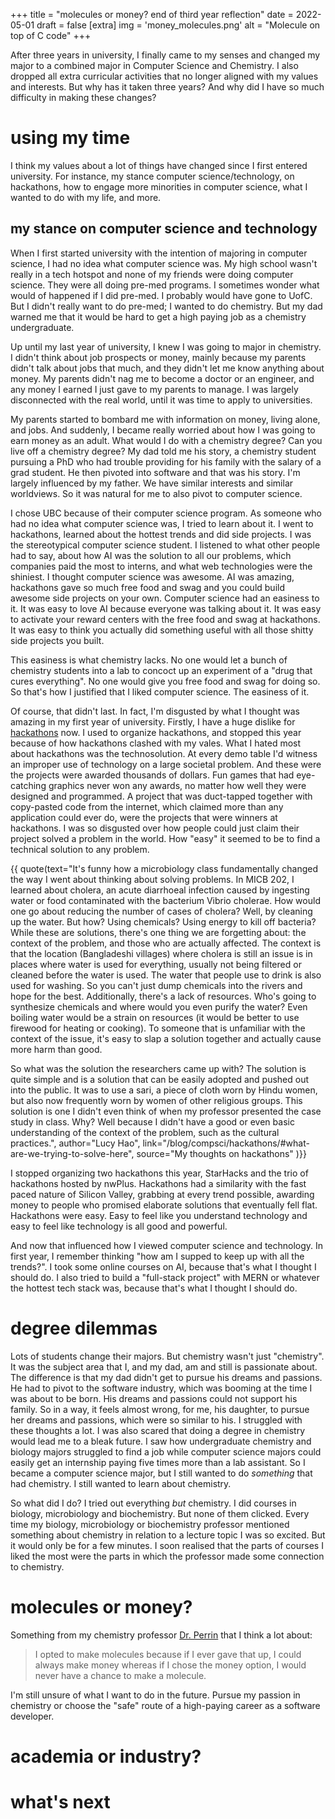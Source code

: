 +++
title = "molecules or money? end of third year reflection"
date = 2022-05-01
draft = false
[extra]
img = 'money_molecules.png'
alt = "Molecule on top of C code"
+++

After three years in university, I finally came to my senses and changed my major to a combined major in Computer Science and Chemistry. I also dropped all extra curricular activities that no longer aligned with my values and interests. But why has it taken three years? And why did I have so much difficulty in making these changes?

# using my time
I think my values about a lot of things have changed since I first entered university. For instance, my stance computer science/technology, on hackathons, how to engage more minorities in computer science, what I wanted to do with my life, and more. 

## my stance on computer science and technology
When I first started university with the intention of majoring in computer science, I had no idea what computer science was. My high school wasn't really in a tech hotspot and none of my friends were doing computer science. They were all doing pre-med programs. I sometimes wonder what would of happened if I did pre-med. I probably would have gone to UofC. But I didn't really want to do pre-med; I wanted to do chemistry. But my dad warned me that it would be hard to get a high paying job as a chemistry undergraduate. 

Up until my last year of university, I knew I was going to major in chemistry. I didn't think about job prospects or money, mainly because my parents didn't talk about jobs that much, and they didn't let me know anything about money. My parents didn't nag me to become a doctor or an engineer, and any money I earned I just gave to my parents to manage. I was largely disconnected with the real world, until it was time to apply to universities. 

My parents started to bombard me with information on money, living alone, and jobs. And suddenly, I became really worried about how I was going to earn money as an adult. What would I do with a chemistry degree? Can you live off a chemistry degree? My dad told me his story, a chemistry student pursuing a PhD who had trouble providing for his family with the salary of a grad student. He then pivoted into software and that was his story. I'm largely influenced by my father. We have similar interests and similar worldviews. So it was natural for me to also pivot to computer science. 

I chose UBC because of their computer science program. As someone who had no idea what computer science was, I tried to learn about it. I went to hackathons, learned about the hottest trends and did side projects. I was the stereotypical computer science student. I listened to what other people had to say, about how AI was the solution to all our problems, which companies paid the most to interns, and what web technologies were the shiniest. I thought computer science was awesome. AI was amazing, hackathons gave so much free food and swag and you could build awesome side projects on your own. Computer science had an easiness to it. It was easy to love AI because everyone was talking about it. It was easy to activate your reward centers with the free food and swag at hackathons. It was easy to think you actually did something useful with all those shitty side projects you built.

This easiness is what chemistry lacks. No one would let a bunch of chemistry students into a lab to concoct up an experiment of a "drug that cures everything". No one would give you free food and swag for doing so. So that's how I justified that I liked computer science. The easiness of it. 

Of course, that didn't last. In fact, I'm disgusted by what I thought was amazing in my first year of university. Firstly, I have a huge dislike for [hackathons](@/blog/compsci/hackathons.md) now. I used to organize hackathons, and stopped this year because of how hackathons clashed with my vales. What I hated most about hackathons was the technosolution. At every demo table I'd witness an improper use of technology on a large societal problem. And these were the projects were awarded thousands of dollars. Fun games that had eye-catching graphics never won any awards, no matter how well they were designed and programmed. A project that was duct-tapped together with copy-pasted code from the internet, which claimed more than any application could ever do, were the projects that were winners at hackathons. I was so disgusted over how people could just claim their project solved a problem in the world. How "easy" it seemed to be to find a technical solution to any problem. 

{{ quote(text="It's funny how a microbiology class fundamentally changed the way I went about thinking about solving problems. In MICB 202, I learned about cholera, an acute diarrhoeal infection caused by ingesting water or food contaminated with the bacterium Vibrio cholerae. How would one go about reducing the number of cases of cholera? Well, by cleaning up the water. But how? Using chemicals? Using energy to kill off bacteria? While these are solutions, there's one thing we are forgetting about: the context of the problem, and those who are actually affected. The context is that the location (Bangladeshi villages) where cholera is still an issue is in places where water is used for everything, usually not being filtered or cleaned before the water is used. The water that people use to drink is also used for washing. So you can't just dump chemicals into the rivers and hope for the best. Additionally, there's a lack of resources. Who's going to synthesize chemicals and where would you even purify the water? Even boiling water would be a strain on resources (it would be better to use firewood for heating or cooking). To someone that is unfamiliar with the context of the issue, it's easy to slap a solution together and actually cause more harm than good.

So what was the solution the researchers came up with? The solution is quite simple and is a solution that can be easily adopted and pushed out into the public. It was to use a sari, a piece of cloth worn by Hindu women, but also now frequently worn by women of other religious groups. This solution is one I didn't even think of when my professor presented the case study in class. Why? Well because I didn't have a good or even basic understanding of the context of the problem, such as the cultural practices.",
author="Lucy Hao",
link="/blog/compsci/hackathons/#what-are-we-trying-to-solve-here",
source="My thoughts on hackathons"
)}}

I stopped organizing two hackathons this year, StarHacks and the trio of hackathons hosted by nwPlus. Hackathons had a similarity with the fast paced nature of Silicon Valley, grabbing at every trend possible, awarding money to people who promised elaborate solutions that eventually fell flat. Hackathons were easy. Easy to feel like you understand technology and easy to feel like technology is all good and powerful.

And now that influenced how I viewed computer science and technology. In first year, I remember thinking "how am I supped to keep up with all the trends?". I took some online courses on AI, because that's what I thought I should do. I also tried to build a "full-stack project" with MERN or whatever the hottest tech stack was, because that's what I thought I should do.

# degree dilemmas
Lots of students change their majors. But chemistry wasn't just "chemistry". It was the subject area that I, and my dad, am and still is passionate about. The difference is that my dad didn't get to pursue his dreams and passions. He had to pivot to the software industry, which was booming at the time I was about to be born. His dreams and passions could not support his family. So in a way, it feels almost wrong, for me, his daughter, to pursue her dreams and passions, which were so similar to his. I struggled with these thoughts a lot. I was also scared that doing a degree in chemistry would lead me to a bleak future. I saw how undergraduate chemistry and biology majors struggled to find a job while computer science majors could easily get an internship paying five times more than a lab assistant. So I became a computer science major, but I still wanted to do *something* that had chemistry. I still wanted to learn about chemistry.

So what did I do? I tried out everything *but* chemistry. I did courses in biology, microbiology and biochemistry. But none of them clicked. Every time my biology, microbiology or biochemistry professor mentioned something about chemistry in relation to a lecture topic I was so excited. But it would only be for a few minutes. I soon realised that the parts of courses I liked the most were the parts in which the professor made some connection to chemistry. 

# molecules or money?
Something from my chemistry professor [Dr. Perrin](https://perrin.chem.ubc.ca/about-dr-perrin/) that I think a lot about:
> I opted to make molecules because if I ever gave that up, I could always make money whereas if I chose the money option, I would never have a chance to make a molecule.

I'm still unsure of what I want to do in the future. Pursue my passion in chemistry or choose the "safe" route of a high-paying career as a software developer.

# academia or industry?

# what's next
